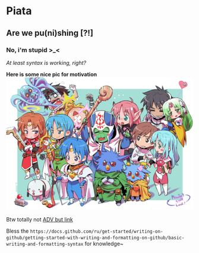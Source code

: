 # Piata
## Are we pu(ni)shing [?!]
### No, i'm stupid >_<

_At least syntax is working, right?_

**Here is some nice pic for motivation**
![nice pic for my motivation](https://github.com/Leesmike/Piata/blob/main/Phantasy.Star.Series.full.jpg)

Btw totally not [ADV but link](https://rusau.net/)

Bless the `https://docs.github.com/ru/get-started/writing-on-github/getting-started-with-writing-and-formatting-on-github/basic-writing-and-formatting-syntax` for knowledge~

